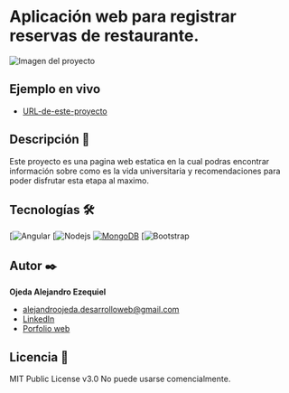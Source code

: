 # Aplicación web para registrar reservas de restaurante.
![Imagen del proyecto](https://github.com/OjedaAlejandro/app_registros-/blob/fb62333a623d416c5ddc92a28e61a0875a65631f/imagen_aplicaci%C3%B3n.png)

## Ejemplo en vivo
- [URL-de-este-proyecto](https://consejos-para-universitarios.web.app/)

## Descripción 📑
Este proyecto es una pagina web estatica en la cual podras encontrar información sobre como es la vida universitaria y recomendaciones para poder 
disfrutar esta etapa al maximo.

## Tecnologías 🛠
<!-- Iconos sacados de: https://github.com/hendrasob/badges/blob/master/README.md y https://github.com/alexandresanlim/Badges4-README.md-Profile -->
[![Angular](https://img.shields.io/badge/Angular-DD0031?style=for-the-badge&logo=angular&logoColor=white)
[![Nodejs](https://img.shields.io/badge/Node.js-339933?style=for-the-badge&logo=nodedotjs&logoColor=white)
[![MongoDB]([https://img.shields.io/badge/CSS3-1572B6?style=for-the-badge&logo=css3&logoColor=white)](https://es.wikipedia.org/wiki/CSS](https://img.shields.io/badge/MongoDB-4EA94B?style=for-the-badge&logo=mongodb&logoColor=white))
[![Bootstrap](https://img.shields.io/badge/Bootstrap-563D7C?style=for-the-badge&logo=bootstrap&logoColor=white)


## Autor ✒️
**Ojeda Alejandro Ezequiel**

* alejandroojeda.desarrolloweb@gmail.com
* [LinkedIn]()
* [Porfolio web](https://miportafolioweb-e0a04.web.app/)

  
## Licencia 📄
MIT Public License v3.0
No puede usarse comencialmente.
